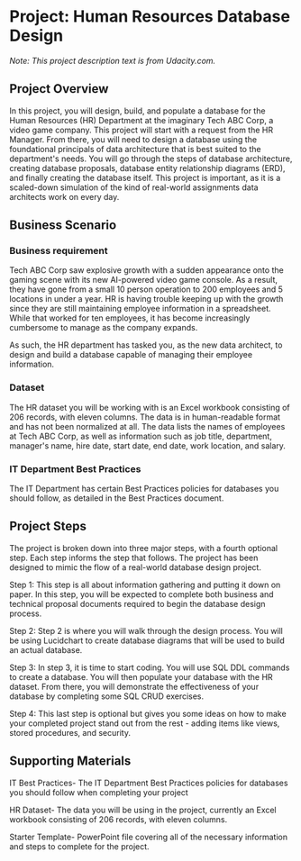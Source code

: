 # Project: Human Resources Database Design

*Note: This project description text is from Udacity.com.*

## Project Overview
In this project, you will design, build, and populate a database for the Human Resources (HR) Department at the imaginary Tech ABC Corp, a video game company. This project will start with a request from the HR Manager. From there, you will need to design a database using the foundational principals of data architecture that is best suited to the department's needs. You will go through the steps of database architecture, creating database proposals, database entity relationship diagrams (ERD), and finally creating the database itself. This project is important, as it is a scaled-down simulation of the kind of real-world assignments data architects work on every day.
  
## Business Scenario
### Business requirement
Tech ABC Corp saw explosive growth with a sudden appearance onto the gaming scene with its new AI-powered video game console. As a result, they have gone from a small 10 person operation to 200 employees and 5 locations in under a year. HR is having trouble keeping up with the growth since they are still maintaining employee information in a spreadsheet. While that worked for ten employees, it has become increasingly cumbersome to manage as the company expands.

As such, the HR department has tasked you, as the new data architect, to design and build a database capable of managing their employee information.

### Dataset
The HR dataset you will be working with is an Excel workbook consisting of 206 records, with eleven columns. The data is in human-readable format and has not been normalized at all. The data lists the names of employees at Tech ABC Corp, as well as information such as job title, department, manager's name, hire date, start date, end date, work location, and salary.

### IT Department Best Practices
The IT Department has certain Best Practices policies for databases you should follow, as detailed in the Best Practices document.

## Project Steps
The project is broken down into three major steps, with a fourth optional step. Each step informs the step that follows. The project has been designed to mimic the flow of a real-world database design project.

Step 1: This step is all about information gathering and putting it down on paper. In this step, you will be expected to complete both business and technical proposal documents required to begin the database design process.

Step 2: Step 2 is where you will walk through the design process. You will be using Lucidchart to create database diagrams that will be used to build an actual database.

Step 3: In step 3, it is time to start coding. You will use SQL DDL commands to create a database. You will then populate your database with the HR dataset. From there, you will demonstrate the effectiveness of your database by completing some SQL CRUD exercises.

Step 4: This last step is optional but gives you some ideas on how to make your completed project stand out from the rest - adding items like views, stored procedures, and security.

## Supporting Materials
IT Best Practices- The IT Department Best Practices policies for databases you should follow when completing your project

HR Dataset- The data you will be using in the project, currently an Excel workbook consisting of 206 records, with eleven columns.

Starter Template- PowerPoint file covering all of the necessary information and steps to complete for the project.
